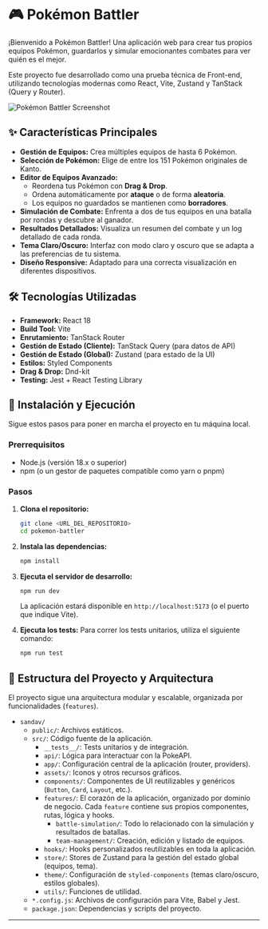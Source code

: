 # 🎮 Pokémon Battler

¡Bienvenido a Pokémon Battler! Una aplicación web para crear tus propios equipos Pokémon, guardarlos y simular emocionantes combates para ver quién es el mejor.

Este proyecto fue desarrollado como una prueba técnica de Front-end, utilizando tecnologías modernas como React, Vite, Zustand y TanStack (Query y Router).

![Pokémon Battler Screenshot](https://i.imgur.com/uGMAv3w.png)

## ✨ Características Principales

- **Gestión de Equipos:** Crea múltiples equipos de hasta 6 Pokémon.
- **Selección de Pokémon:** Elige de entre los 151 Pokémon originales de Kanto.
- **Editor de Equipos Avanzado:**
  - Reordena tus Pokémon con **Drag & Drop**.
  - Ordena automáticamente por **ataque** o de forma **aleatoria**.
  - Los equipos no guardados se mantienen como **borradores**.
- **Simulación de Combate:** Enfrenta a dos de tus equipos en una batalla por rondas y descubre al ganador.
- **Resultados Detallados:** Visualiza un resumen del combate y un log detallado de cada ronda.
- **Tema Claro/Oscuro:** Interfaz con modo claro y oscuro que se adapta a las preferencias de tu sistema.
- **Diseño Responsive:** Adaptado para una correcta visualización en diferentes dispositivos.

## 🛠️ Tecnologías Utilizadas

- **Framework:** React 18
- **Build Tool:** Vite
- **Enrutamiento:** TanStack Router
- **Gestión de Estado (Cliente):** TanStack Query (para datos de API)
- **Gestión de Estado (Global):** Zustand (para estado de la UI)
- **Estilos:** Styled Components
- **Drag & Drop:** Dnd-kit
- **Testing:** Jest + React Testing Library

## 🚀 Instalación y Ejecución

Sigue estos pasos para poner en marcha el proyecto en tu máquina local.

### Prerrequisitos

- Node.js (versión 18.x o superior)
- npm (o un gestor de paquetes compatible como yarn o pnpm)

### Pasos

1.  **Clona el repositorio:**

    ```bash
    git clone <URL_DEL_REPOSITORIO>
    cd pokemon-battler
    ```

2.  **Instala las dependencias:**

    ```bash
    npm install
    ```

3.  **Ejecuta el servidor de desarrollo:**

    ```bash
    npm run dev
    ```

    La aplicación estará disponible en `http://localhost:5173` (o el puerto que indique Vite).

4.  **Ejecuta los tests:**
    Para correr los tests unitarios, utiliza el siguiente comando:
    ```bash
    npm run test
    ```

## 📁 Estructura del Proyecto y Arquitectura

El proyecto sigue una arquitectura modular y escalable, organizada por funcionalidades (`features`).

- `sandav/`
  - `public/`: Archivos estáticos.
  - `src/`: Código fuente de la aplicación.
    - `__tests__/`: Tests unitarios y de integración.
    - `api/`: Lógica para interactuar con la PokeAPI.
    - `app/`: Configuración central de la aplicación (router, providers).
    - `assets/`: Iconos y otros recursos gráficos.
    - `components/`: Componentes de UI reutilizables y genéricos (`Button`, `Card`, `Layout`, etc.).
    - `features/`: El corazón de la aplicación, organizado por dominio de negocio. Cada `feature` contiene sus propios componentes, rutas, lógica y hooks.
      - `battle-simulation/`: Todo lo relacionado con la simulación y resultados de batallas.
      - `team-management/`: Creación, edición y listado de equipos.
    - `hooks/`: Hooks personalizados reutilizables en toda la aplicación.
    - `store/`: Stores de Zustand para la gestión del estado global (equipos, tema).
    - `theme/`: Configuración de `styled-components` (temas claro/oscuro, estilos globales).
    - `utils/`: Funciones de utilidad.
  - `*.config.js`: Archivos de configuración para Vite, Babel y Jest.
  - `package.json`: Dependencias y scripts del proyecto.

---
